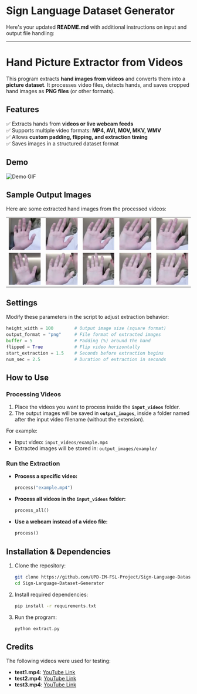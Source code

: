 # **Sign Language Dataset Generator**
Here's your updated **README.md** with additional instructions on input and output file handling:  

---

# **Hand Picture Extractor from Videos**  

This program extracts **hand images from videos** and converts them into a **picture dataset**. It processes video files, detects hands, and saves cropped hand images as **PNG files** (or other formats).  

## **Features**  
✅ Extracts hands from **videos or live webcam feeds**  
✅ Supports multiple video formats: **MP4, AVI, MOV, MKV, WMV**  
✅ Allows **custom padding, flipping, and extraction timing**  
✅ Saves images in a structured dataset format  

## **Demo**  

![Demo GIF](demo.gif)  

## **Sample Output Images**  

Here are some extracted hand images from the processed videos:  

<table align="center">
  <tr>
    <td><img src="output_images/test1/0.png" width="100"></td>
    <td><img src="output_images/test1/3.png" width="100"></td>
    <td><img src="output_images/test1/5.png" width="100"></td>
    <td><img src="output_images/test1/7.png" width="100"></td>
    <td><img src="output_images/test1/8.png" width="100"></td>
  </tr>
  <tr>
    <td><img src="output_images/test1/10.png" width="100"></td>
    <td><img src="output_images/test1/15.png" width="100"></td>
    <td><img src="output_images/test1/20.png" width="100"></td>
    <td><img src="output_images/test1/23.png" width="100"></td>
    <td><img src="output_images/test1/30.png" width="100"></td>
  </tr>
</table>

## **Settings**  

Modify these parameters in the script to adjust extraction behavior:  

```python
height_width = 100        # Output image size (square format)
output_format = "png"     # File format of extracted images
buffer = 5                # Padding (%) around the hand
flipped = True            # Flip video horizontally
start_extraction = 1.5    # Seconds before extraction begins
num_sec = 2.5             # Duration of extraction in seconds
```

## **How to Use**  

### **Processing Videos**  
1. Place the videos you want to process inside the **`input_videos`** folder.  
2. The output images will be saved in **`output_images`**, inside a folder named after the input video filename (without the extension).  

For example:  
- Input video: `input_videos/example.mp4`  
- Extracted images will be stored in: `output_images/example/`  

### **Run the Extraction**  

- **Process a specific video:**  
  ```python
  process("example.mp4")
  ```
- **Process all videos in the `input_videos` folder:**  
  ```python
  process_all()
  ```
- **Use a webcam instead of a video file:**  
  ```python
  process()
  ```

## **Installation & Dependencies**  

1. Clone the repository:  
   ```sh
   git clone https://github.com/UPD-IM-FSL-Project/Sign-Language-Dataset-Generator
   cd Sign-Language-Dataset-Generator
   ```
2. Install required dependencies:  
   ```sh
   pip install -r requirements.txt
   ```
3. Run the program:  
   ```sh
   python extract.py
   ```
## **Credits**  
The following videos were used for testing:  
- **test1.mp4**: [YouTube Link](https://www.youtube.com/watch?v=xmMKH_R2HAE)  
- **test2.mp4**: [YouTube Link](https://www.youtube.com/watch?v=wihY-cSsoRg)  
- **test3.mp4**: [YouTube Link](https://www.youtube.com/watch?v=8OqOMV-f6hA)  
